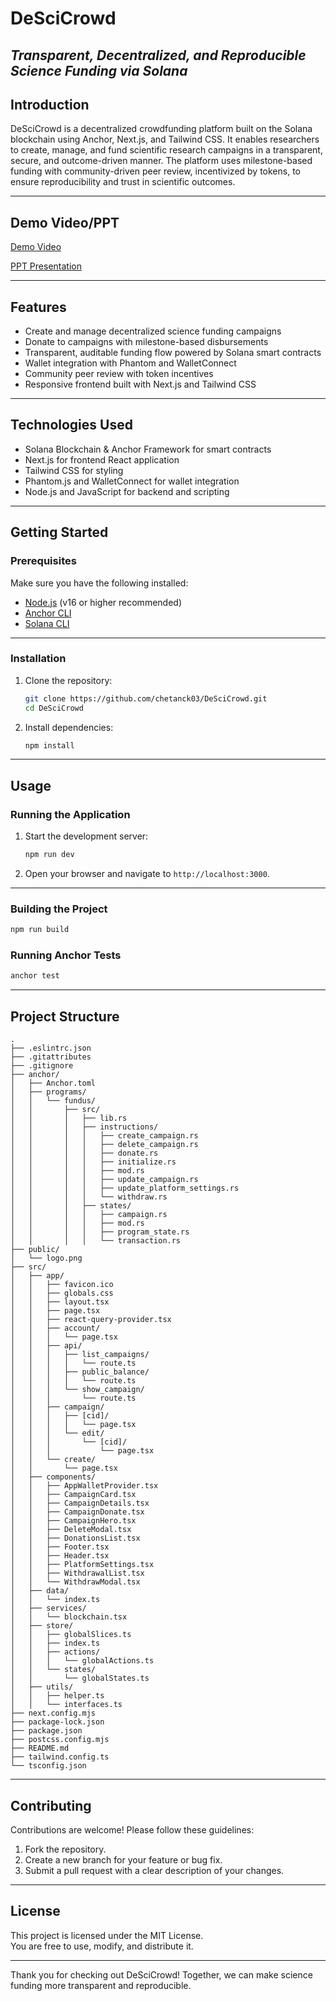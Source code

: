 # DeSciCrowd

*Transparent, Decentralized, and Reproducible Science Funding via Solana*
---

## Introduction

DeSciCrowd is a decentralized crowdfunding platform built on the Solana blockchain using Anchor, Next.js, and Tailwind CSS. It enables researchers to create, manage, and fund scientific research campaigns in a transparent, secure, and outcome-driven manner. The platform uses milestone-based funding with community-driven peer review, incentivized by tokens, to ensure reproducibility and trust in scientific outcomes.

---
## Demo Video/PPT

[Demo Video](https://youtu.be/v7e1zGtza8w)

[PPT Presentation](https://docs.google.com/presentation/d/1KLke3rNYH51FUw5rI68PVYxU0vw5ah7t/edit?slide=id.p1#slide=id.p1)

---

## Features

- Create and manage decentralized science funding campaigns
- Donate to campaigns with milestone-based disbursements
- Transparent, auditable funding flow powered by Solana smart contracts
- Wallet integration with Phantom and WalletConnect
- Community peer review with token incentives
- Responsive frontend built with Next.js and Tailwind CSS

---

## Technologies Used

- Solana Blockchain & Anchor Framework for smart contracts
- Next.js for frontend React application
- Tailwind CSS for styling
- Phantom.js and WalletConnect for wallet integration
- Node.js and JavaScript for backend and scripting

---

## Getting Started

### Prerequisites

Make sure you have the following installed:

- [Node.js](https://nodejs.org/) (v16 or higher recommended)
- [Anchor CLI](https://www.anchor-lang.com/docs/installation)
- [Solana CLI](https://solana.com/docs/intro/installation)
 
---
### Installation

1.  Clone the repository:

    ```bash
    git clone https://github.com/chetanck03/DeSciCrowd.git
    cd DeSciCrowd
    ```
2.  Install dependencies:

    ```bash
    npm install
    ```    
---
## Usage

### Running the Application

1.  Start the development server:

    ```bash
    npm run dev
    ```
2.  Open your browser and navigate to `http://localhost:3000`.
---
### Building the Project

```bash
npm run build
```

### Running Anchor Tests

```bash
anchor test
```
---

## Project Structure

```
.
├── .eslintrc.json
├── .gitattributes
├── .gitignore
├── anchor/
│   ├── Anchor.toml
│   ├── programs/
│   │   └── fundus/
│   │       ├── src/
│   │       │   ├── lib.rs
│   │       │   ├── instructions/
│   │       │   │   ├── create_campaign.rs
│   │       │   │   ├── delete_campaign.rs
│   │       │   │   ├── donate.rs
│   │       │   │   ├── initialize.rs
│   │       │   │   ├── mod.rs
│   │       │   │   ├── update_campaign.rs
│   │       │   │   ├── update_platform_settings.rs
│   │       │   │   └── withdraw.rs
│   │       │   ├── states/
│   │       │   │   ├── campaign.rs
│   │       │   │   ├── mod.rs
│   │       │   │   ├── program_state.rs
│   │       │   │   └── transaction.rs
├── public/
│   └── logo.png
├── src/
│   ├── app/
│   │   ├── favicon.ico
│   │   ├── globals.css
│   │   ├── layout.tsx
│   │   ├── page.tsx
│   │   ├── react-query-provider.tsx
│   │   ├── account/
│   │   │   └── page.tsx
│   │   ├── api/
│   │   │   ├── list_campaigns/
│   │   │   │   └── route.ts
│   │   │   ├── public_balance/
│   │   │   │   └── route.ts
│   │   │   └── show_campaign/
│   │   │       └── route.ts
│   │   ├── campaign/
│   │   │   ├── [cid]/
│   │   │   │   └── page.tsx
│   │   │   └── edit/
│   │   │       └── [cid]/
│   │   │           └── page.tsx
│   │   └── create/
│   │       └── page.tsx
│   ├── components/
│   │   ├── AppWalletProvider.tsx
│   │   ├── CampaignCard.tsx
│   │   ├── CampaignDetails.tsx
│   │   ├── CampaignDonate.tsx
│   │   ├── CampaignHero.tsx
│   │   ├── DeleteModal.tsx
│   │   ├── DonationsList.tsx
│   │   ├── Footer.tsx
│   │   ├── Header.tsx
│   │   ├── PlatformSettings.tsx
│   │   ├── WithdrawalList.tsx
│   │   └── WithdrawModal.tsx
│   ├── data/
│   │   └── index.ts
│   ├── services/
│   │   └── blockchain.tsx
│   ├── store/
│   │   ├── globalSlices.ts
│   │   ├── index.ts
│   │   ├── actions/
│   │   │   └── globalActions.ts
│   │   └── states/
│   │       └── globalStates.ts
│   ├── utils/
│   │   ├── helper.ts
│   │   └── interfaces.ts
├── next.config.mjs
├── package-lock.json
├── package.json
├── postcss.config.mjs
├── README.md
├── tailwind.config.ts
└── tsconfig.json
```
---

## Contributing

Contributions are welcome! Please follow these guidelines:

1.  Fork the repository.
2.  Create a new branch for your feature or bug fix.
3.  Submit a pull request with a clear description of your changes.

---
## License

This project is licensed under the MIT License.  
You are free to use, modify, and distribute it.

---
Thank you for checking out DeSciCrowd! Together, we can make science funding more transparent and reproducible.
